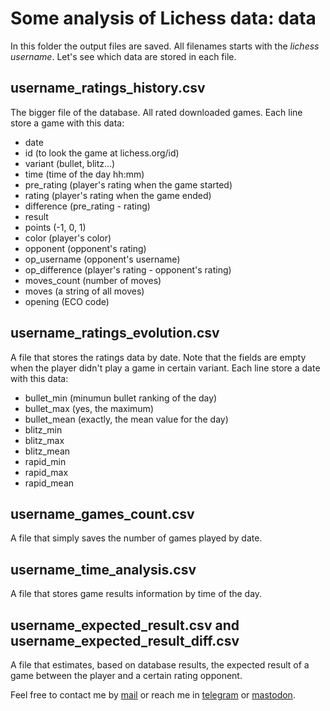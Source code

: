 # Some analysis of Lichess data: data

In this folder the output files are saved. All filenames starts with the *lichess username*. Let's see
which data are stored in each file.  

## username_ratings_history.csv

The bigger file of the database. All rated downloaded games. Each line store a game with this data:

- date
- id (to look the game at lichess.org/id)
- variant (bullet, blitz...)
- time (time of the day hh:mm)
- pre_rating (player's rating when the game started)
- rating (player's rating when the game ended)
- difference (pre_rating - rating)
- result
- points (-1, 0, 1)
- color (player's color)
- opponent (opponent's rating)
- op_username (opponent's username)
- op_difference (player's rating - opponent's rating)
- moves_count (number of moves)
- moves (a string of all moves)
- opening (ECO code)

## username_ratings_evolution.csv

A file that stores the ratings data by date. Note that the fields are empty when the player
didn't play a game in certain variant. Each line store a date with this data:

- bullet_min (minumun bullet ranking of the day)
- bullet_max (yes, the maximum)
- bullet_mean (exactly, the mean value for the day)
- blitz_min
- blitz_max
- blitz_mean
- rapid_min
- rapid_max
- rapid_mean

## username_games_count.csv

A file that simply saves the number of games played by date.  

## username_time_analysis.csv

A file that stores game results information by time of the day.

## username_expected_result.csv and username_expected_result_diff.csv

A file that estimates, based on database results, the expected result of a game between the player and
a certain rating opponent.  

Feel free to contact me by [mail](mailto:rodrigovalla@protonmail.ch) or reach me in
[telegram](https://t.me/rvalla) or [mastodon](https://fosstodon.org/@rvalla).